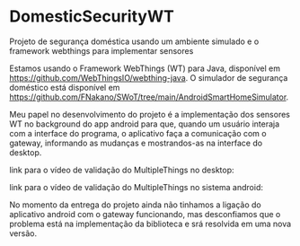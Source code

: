 # DomesticSecurityWT
Projeto de segurança doméstica usando um ambiente simulado e o framework webthings para implementar sensores

Estamos usando o Framework WebThings (WT) para Java, disponível em <https://github.com/WebThingsIO/webthing-java>.
O simulador de segurança doméstico está disponível em <https://github.com/FNakano/SWoT/tree/main/AndroidSmartHomeSimulator>.

Meu papel no desenvolvimento do projeto é a implementação dos sensores WT no background do app android para que, quando um usuário interaja com a interface do programa, o aplicativo faça a comunicação com o gateway, informando as mudanças e mostrandos-as na interface do desktop.

link para o vídeo de validação do MultipleThings no desktop: 

link para o vídeo de validação do MultipleThings no sistema android: 

No momento da entrega do projeto ainda não tinhamos a ligação do aplicativo android com o gateway funcionando, mas desconfiamos que o problema está na implementação da biblioteca e srá resolvida em uma nova versão.
